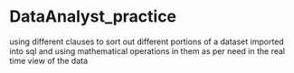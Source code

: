 # DataAnalyst_practice
using different clauses to sort out different portions of a dataset imported into sql and using mathematical operations in them as per need in the real time view of the data
